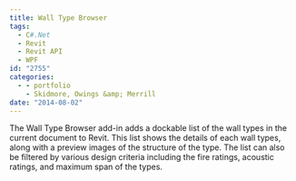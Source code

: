 ```yaml
---
title: Wall Type Browser
tags:
  - C#.Net
  - Revit
  - Revit API
  - WPF
id: "2755"
categories:
  - - portfolio
    - Skidmore, Owings &amp; Merrill
date: "2014-08-02"
---
```


The Wall Type Browser add-in adds a dockable list of the wall types in the current document to Revit. This list shows the details of each wall types, along with a preview images of the structure of the type. The list can also be filtered by various design criteria including the fire ratings, acoustic ratings, and maximum span of the types.
